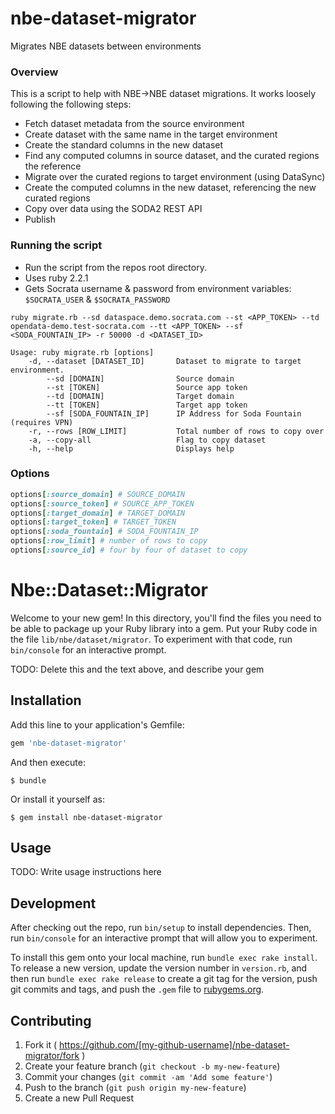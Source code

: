 nbe-dataset-migrator
=============================
Migrates NBE datasets between environments

### Overview

This is a script to help with NBE->NBE dataset migrations.
It works loosely following the following steps:
* Fetch dataset metadata from the source environment
* Create dataset with the same name in the target environment
* Create the standard columns in the new dataset
* Find any computed columns in source dataset, and the curated regions the reference
* Migrate over the curated regions to target environment (using DataSync)
* Create the computed columns in the new dataset, referencing the new curated regions
* Copy over data using the SODA2 REST API
* Publish

### Running the script

* Run the script from the repos root directory.
* Uses ruby 2.2.1
* Gets Socrata username & password from environment variables: `$SOCRATA_USER` & `$SOCRATA_PASSWORD`
```
ruby migrate.rb --sd dataspace.demo.socrata.com --st <APP_TOKEN> --td opendata-demo.test-socrata.com --tt <APP_TOKEN> --sf <SODA_FOUNTAIN_IP> -r 50000 -d <DATASET_ID>
```

```
Usage: ruby migrate.rb [options]
    -d, --dataset [DATASET_ID]       Dataset to migrate to target environment.
        --sd [DOMAIN]                Source domain
        --st [TOKEN]                 Source app token
        --td [DOMAIN]                Target domain
        --tt [TOKEN]                 Target app token
        --sf [SODA_FOUNTAIN_IP]      IP Address for Soda Fountain (requires VPN)
    -r, --rows [ROW_LIMIT]           Total number of rows to copy over
    -a, --copy-all                   Flag to copy dataset
    -h, --help                       Displays help
```

### Options

```ruby
options[:source_domain] # SOURCE_DOMAIN
options[:source_token] # SOURCE_APP_TOKEN
options[:target_domain] # TARGET_DOMAIN
options[:target_token] # TARGET_TOKEN
options[:soda_fountain] # SODA_FOUNTAIN_IP
options[:row_limit] # number of rows to copy
options[:source_id] # four by four of dataset to copy
```


# Nbe::Dataset::Migrator

Welcome to your new gem! In this directory, you'll find the files you need to be able to package up your Ruby library into a gem. Put your Ruby code in the file `lib/nbe/dataset/migrator`. To experiment with that code, run `bin/console` for an interactive prompt.

TODO: Delete this and the text above, and describe your gem

## Installation

Add this line to your application's Gemfile:

```ruby
gem 'nbe-dataset-migrator'
```

And then execute:

    $ bundle

Or install it yourself as:

    $ gem install nbe-dataset-migrator

## Usage

TODO: Write usage instructions here

## Development

After checking out the repo, run `bin/setup` to install dependencies. Then, run `bin/console` for an interactive prompt that will allow you to experiment.

To install this gem onto your local machine, run `bundle exec rake install`. To release a new version, update the version number in `version.rb`, and then run `bundle exec rake release` to create a git tag for the version, push git commits and tags, and push the `.gem` file to [rubygems.org](https://rubygems.org).

## Contributing

1. Fork it ( https://github.com/[my-github-username]/nbe-dataset-migrator/fork )
2. Create your feature branch (`git checkout -b my-new-feature`)
3. Commit your changes (`git commit -am 'Add some feature'`)
4. Push to the branch (`git push origin my-new-feature`)
5. Create a new Pull Request

